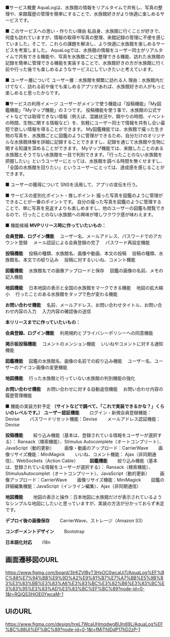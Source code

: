 ■サービス概要
AquaLogは、水族館の情報をリアルタイムで共有し、写真の整理や、来館履歴の管理を簡単にすることで、水族館好きがより快適に楽しめるサービスです。

■ このサービスへの思い・作りたい理由
私自身、水族館に行くことが好きで、何度も訪れていますが、情報の取得や写真の整理、来館記録の管理に不便を感じていました。そこで、これらの課題を解決し、より快適に水族館を楽しめるサービスを考案しました。
AquaLogでは、水族館の情報をユーザー同士がリアルタイムで共有できる機能や、写真を水族館ごとに整理できる機能、訪れた水族館の記録を簡単に管理できる機能を実装することで、水族館好きの方が水族館に行く前や行った後でも楽しめるようなサービスにしていきたいと考えています。

■ ユーザー層について
ユーザー層：水族館を頻繁に訪れる人
理由：水族館内だけでなく、訪れる前や後でも楽しめるアプリがあれば、水族館好きの人がもっと楽しめると思ったからです。

■サービスの利用イメージ
ユーザーがメインで使う機能は「投稿機能」「My図鑑機能」「Myマップ機能」の３つです。
投稿機能を使う事で、水族館の公式サイトなどでは取得できない情報（例えば、混雑状況や、餌やりの時間、イベントの時間、生物に関する情報など）を、気軽にユーザー同士で情報を共有し合い最短で欲しい情報を得ることができます。
My図鑑機能では、水族館で撮った生き物の写真を、水族館ごとに図鑑のように管理ができるため、自分だけのオリジナルな水族館体験を詳細に記録することできますし、記録を通じて水族館や生物に関する知識を深めることができます。
Myマップ機能では、来館したことのある水族館とそうでない水族館を一目で判別できます。「行ったことのない水族館を把握したい」というユーザーにとっては、水族館を調べる時間を無くせますし、「全国の水族館を回りたい」というユーザーにとっては、達成感を感じることができます。

■ ユーザーの獲得について
SNSを活用して、アプリの宣伝を行う。

■ サービスの差別化ポイント・推しポイント
撮った写真を図鑑のように管理ができることが一番のポイントです。
自分の撮った写真を図鑑のように管理することで、単に写真を見返すよりも楽しめますし、他のユーザーの図鑑も閲覧できるので、行ったことのない水族館への興味が増しワクワク感が味わえます。

■ 機能候補
**MVPリリース時に作っていたいもの：**

**会員登録、ログイン機能**
　ユーザー名、メールアドレス、パスワードでのアカウント登録
　メール認証による会員登録の完了
　パスワード再設定機能

**投稿機能**
　投稿の種類、水族館名、画像や動画、本文の投稿
　投稿の種類、水族館名、本文での絞り込み
　投稿に対するいいね、コメント機能

**図鑑機能**
　水族館名での画像アップロードと保存
　図鑑の画像の名前、メモの記入機能

**地図機能**
　日本地図の表示と全国の水族館をマークできる機能
　地図の拡大縮小
　行ったことのある水族館をタップで色が変わる機能

**お問い合わせ機能**
　名前、メールアドレス、お問い合わせタイトル、お問い合わせ内容の入力
　入力内容の確認後の送信

**本リリースまでに作っていたいもの：**

**会員登録、ログイン機能**
　利用規約とプライバシーポリシーへの同意機能

**掲示板投稿機能**
　コメントのメンション機能
　いいねやコメントに対する通知機能

**図鑑機能**
　図鑑の水族館名、画像の名前での絞り込み機能
　ユーザー名、ユーザーのアイコン画像の変更機能

**地図機能**
　行った水族館と行っていない水族館の判別機能の強化

**お問い合わせ機能**
　お問い合わせに対する自動返信機能
　お問い合わせ内容の履歴管理機能

■ 機能の実装方針予定 **（サイトなどで調べて、「これで実装できるかな？」くらいのレベルです。）**
**ユーザー認証機能**
　　ログイン・新規会員登録機能：Devise
　　パスワードリセット機能：Devise
　　メールアドレス認証機能：Devise

**投稿機能**
　　絞り込み機能（基本は、登録されている情報をユーザーが選択する）： Ransack（検索機能）、Stimulus Autocomplete（オートコンプリート）、JavaScript（動的更新）
　　画像・動画のアップロード：CarrierWave
　　画像リサイズ機能：MiniMagick
　　いいね、コメント機能： Ajax（非同期通信）、WebSockets（Action Cable）
　　
**図鑑機能**
　　絞り込み機能（基本は、登録されている情報をユーザーが選択する）： Ransack（検索機能）、StimulusAutocomplet（オートコンプリート）、JavaScript（動的更新）
　　画像アップロード：CarrierWave
　　画像リサイズ機能：MiniMagick
　　図鑑の詳細編集機能：JavaScript（インライン編集）、Ajax（非同期通信）

**地図機能**
　　地図の表示と操作：日本地図に水族館だけが表示されているようなシンプルな地図にしたいと思っていますが、実装の方法が分かっておらず未定です。

**デプロイ後の画像保存**
　　CarrierWave、ストレージ（Amazon S3）

**コンポーメントデザイン**
　　Bootstrap

**日本語化対応**
　　i18n

## 画面遷移図のURL
https://www.figma.com/board/3lrKZVlBvT3HxOC0wcaUiT/AquaLog%EF%BC%88%E7%94%BB%E9%9D%A2%E9%81%B7%E7%A7%BB%E5%9B%B3%E3%83%BB%E3%83%A6%E3%83%BC%E3%82%B6%E3%83%BC%E3%83%95%E3%83%AD%E3%83%BC%EF%BC%89?node-id=0-1&t=RQjQS3HjOE0YwcaM-1

## UIのURL
https://www.figma.com/design/hreL7WcaUHmqdwgBUIn89L/AquaLog%EF%BC%88UI%EF%BC%89?node-id=0-1&t=fMiTfdDdP17hD2zP-1
